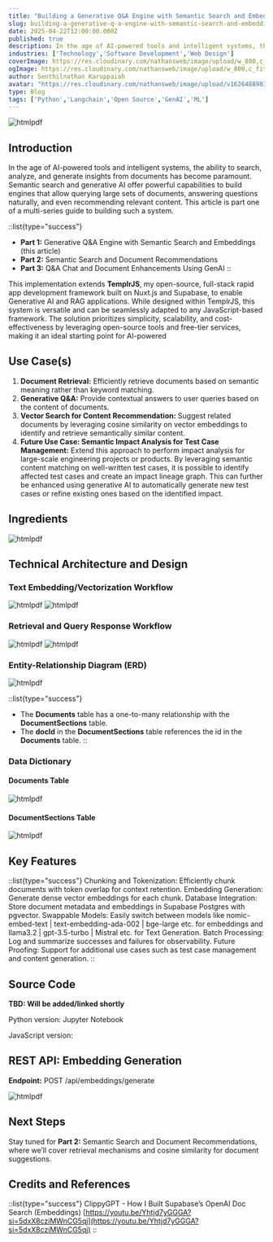 ```yaml
---
title: "Building a Generative Q&A Engine with Semantic Search and Embeddings"
slug: building-a-generative-q-a-engine-with-semantic-search-and-embeddings
date: 2025-04-22T12:00:00.000Z
published: true
description: In the age of AI-powered tools and intelligent systems, the ability to search, analyze, and generate insights from documents has become paramount.
industries: ['Technology','Software Development','Web Design']
coverImage: https://res.cloudinary.com/nathansweb/image/upload/w_800,c_fit,l_text:Arial_60_bold:Building%20a%20Generative%20Q&A%20Engine%20with%20Semantic%20Search%20and%20Embeddings,g_north_east,x_30,y_40/v1711924071/senthilsweb-scl-card-template_cyxogj.webp
ogImage: https://res.cloudinary.com/nathansweb/image/upload/w_800,c_fit,l_text:Arial_60_bold:Building%20a%20Generative%20Q&A%20Engine%20with%20Semantic%20Search%20and%20Embeddings,g_north_east,x_30,y_40/v1711924071/senthilsweb-scl-card-template_cyxogj.webp
author: Senthilnathan Karuppaiah
avatar: "https://res.cloudinary.com/nathansweb/image/upload/v1626488903/profile/Senthil-profile-picture-01_al07i5.jpg"
type: Blog
tags: ['Python','Langchain','Open Source','GenAI','ML']
---
```



![htmlpdf](/i/blog/building-a-generative-q&a.png)

## Introduction
In the age of AI-powered tools and intelligent systems, the ability to search, analyze, and generate insights from documents has become paramount. Semantic search and generative AI offer powerful capabilities to build engines that allow querying large sets of documents, answering questions naturally, and even recommending relevant content. This article is part one of a multi-series guide to building such a system.

::list{type="success"}
- **Part 1:** Generative Q&A Engine with Semantic Search and Embeddings (this article)
- **Part 2:** Semantic Search and Document Recommendations
- **Part 3:** Q&A Chat and Document Enhancements Using GenAI
::

This implementation extends **TemplrJS**, my open-source, full-stack rapid app development framework built on Nuxt.js and Supabase, to enable Generative AI and RAG applications. While designed within TemplrJS, this system is versatile and can be seamlessly adapted to any JavaScript-based framework. The solution prioritizes simplicity, scalability, and cost-effectiveness by leveraging open-source tools and free-tier services, making it an ideal starting point for AI-powered

## Use Case(s)

1. **Document Retrieval:** Efficiently retrieve documents based on semantic meaning rather than keyword matching.
2. **Generative Q&A:** Provide contextual answers to user queries based on the content of documents.
3. **Vector Search for Content Recommendation:** Suggest related documents by leveraging cosine similarity on vector embeddings to identify and retrieve semantically similar content.
4. **Future Use Case: Semantic Impact Analysis for Test Case Management:** Extend this approach to perform impact analysis for large-scale engineering projects or products. By leveraging semantic content matching on well-written test cases, it is possible to identify affected test cases and create an impact lineage graph. This can further be enhanced using generative AI to automatically generate new test cases or refine existing ones based on the identified impact.

## Ingredients
![htmlpdf](/i/blog/building-a-generative-q&a_1.png)

## Technical Architecture and Design
### Text Embedding/Vectorization Workflow
![htmlpdf](/i/blog/building-a-generative-q&a_2.png)
![htmlpdf](/i/blog/building-a-generative-q&a_3.png)

### Retrieval and Query Response Workflow
![htmlpdf](/i/blog/building-a-generative-q&a_4.png)
![htmlpdf](/i/blog/building-a-generative-q&a_5.png)

### Entity-Relationship Diagram (ERD)
![htmlpdf](/i/blog/building-a-generative-q&a_6.png)

::list{type="success"}
- The **Documents** table has a one-to-many relationship with the **DocumentSections** table.
- The **docId** in the **DocumentSections** table references the id in the **Documents** table.
::

### Data Dictionary
#### Documents Table
![htmlpdf](/i/blog/building-a-generative-q&a_7.png)

#### DocumentSections Table
![htmlpdf](/i/blog/building-a-generative-q&a_8.png)


## Key Features
::list{type="success"}
Chunking and Tokenization: Efficiently chunk documents with token overlap for context retention.
Embedding Generation: Generate dense vector embeddings for each chunk.
Database Integration: Store document metadata and embeddings in Supabase Postgres with pgvector.
Swappable Models: Easily switch between models like nomic-embed-text | text-embedding-ada-002 | bge-large etc.  for embeddings and llama3.2 | gpt-3.5-turbo | Mistral etc. for Text Generation.
Batch Processing: Log and summarize successes and failures for observability.
Future Proofing: Support for additional use cases such as test case management and content generation.
::

## Source Code
**TBD: Will be added/linked shortly**

Python version: Jupyter Notebook

JavaScript version: 

## REST API: Embedding Generation
**Endpoint:** POST /api/embeddings/generate

![htmlpdf](/i/blog/building-a-generative-q&a_9.png)

## Next Steps
Stay tuned for **Part 2:** Semantic Search and Document Recommendations, where we’ll cover retrieval mechanisms and cosine similarity for document suggestions.

## Credits and References
::list{type="success"}
ClippyGPT - How I Built Supabase’s OpenAI Doc Search (Embeddings) [https://youtu.be/Yhtjd7yGGGA?si=5dxX8cziMWnCG5qj](https://youtu.be/Yhtjd7yGGGA?si=5dxX8cziMWnCG5qj)
::



